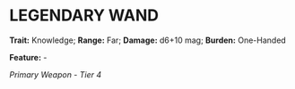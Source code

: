 # LEGENDARY WAND

**Trait:** Knowledge; **Range:** Far; **Damage:** d6+10 mag; **Burden:** One-Handed

**Feature:** -

*Primary Weapon - Tier 4*